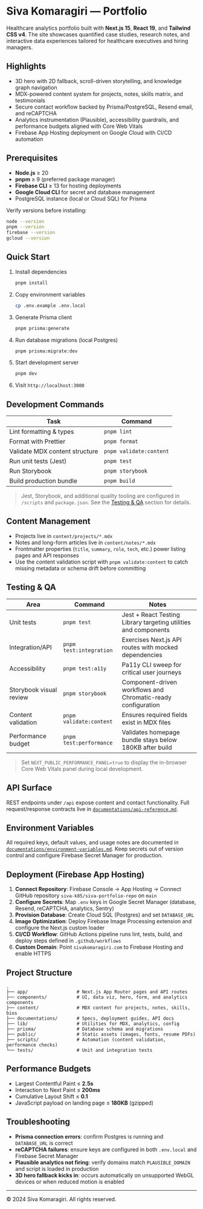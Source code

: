 # Siva Komaragiri — Portfolio

Healthcare analytics portfolio built with **Next.js 15**, **React 19**, and **Tailwind CSS v4**. The site showcases quantified case studies, research notes, and interactive data experiences tailored for healthcare executives and hiring managers.

## Highlights
- 3D hero with 2D fallback, scroll-driven storytelling, and knowledge graph navigation
- MDX-powered content system for projects, notes, skills matrix, and testimonials
- Secure contact workflow backed by Prisma/PostgreSQL, Resend email, and reCAPTCHA
- Analytics instrumentation (Plausible), accessibility guardrails, and performance budgets aligned with Core Web Vitals
- Firebase App Hosting deployment on Google Cloud with CI/CD automation

## Prerequisites
- **Node.js** ≥ 20
- **pnpm** ≥ 9 (preferred package manager)
- **Firebase CLI** ≥ 13 for hosting deployments
- **Google Cloud CLI** for secret and database management
- PostgreSQL instance (local or Cloud SQL) for Prisma

Verify versions before installing:

```bash
node --version
pnpm --version
firebase --version
gcloud --version
```

## Quick Start
1. Install dependencies  
   ```bash
   pnpm install
   ```
2. Copy environment variables  
   ```bash
   cp .env.example .env.local
   ```
3. Generate Prisma client  
   ```bash
   pnpm prisma:generate
   ```
4. Run database migrations (local Postgres)  
   ```bash
   pnpm prisma:migrate:dev
   ```
5. Start development server  
   ```bash
   pnpm dev
   ```
6. Visit `http://localhost:3000`

## Development Commands

| Task | Command |
| --- | --- |
| Lint formatting & types | `pnpm lint` |
| Format with Prettier | `pnpm format` |
| Validate MDX content structure | `pnpm validate:content` |
| Run unit tests (Jest) | `pnpm test` |
| Run Storybook | `pnpm storybook` |
| Build production bundle | `pnpm build` |

> Jest, Storybook, and additional quality tooling are configured in `/scripts` and `package.json`. See the [Testing & QA](#testing--qa) section for details.

## Content Management
- Projects live in `content/projects/*.mdx`
- Notes and long-form articles live in `content/notes/*.mdx`
- Frontmatter properties (`title`, `summary`, `role`, `tech`, etc.) power listing pages and API responses
- Use the content validation script with `pnpm validate:content` to catch missing metadata or schema drift before committing

## Testing & QA
| Area | Command | Notes |
| --- | --- | --- |
| Unit tests | `pnpm test` | Jest + React Testing Library targeting utilities and components |
| Integration/API | `pnpm test:integration` | Exercises Next.js API routes with mocked dependencies |
| Accessibility | `pnpm test:a11y` | Pa11y CLI sweep for critical user journeys |
| Storybook visual review | `pnpm storybook` | Component-driven workflows and Chromatic-ready configuration |
| Content validation | `pnpm validate:content` | Ensures required fields exist in MDX files |
| Performance budget | `pnpm test:performance` | Validates homepage bundle stays below 180KB after build |

> Set `NEXT_PUBLIC_PERFORMANCE_PANEL=true` to display the in-browser Core Web Vitals panel during local development.

## API Surface
REST endpoints under `/api` expose content and contact functionality. Full request/response contracts live in [`documentations/api-reference.md`](documentations/api-reference.md).

## Environment Variables
All required keys, default values, and usage notes are documented in [`documentations/environment-variables.md`](documentations/environment-variables.md). Keep secrets out of version control and configure Firebase Secret Manager for production.

## Deployment (Firebase App Hosting)
1. **Connect Repository**: Firebase Console → App Hosting → Connect GitHub repository `siva-k85/siva-portfolio-repo` on `main`
2. **Configure Secrets**: Map `.env` keys in Google Secret Manager (database, Resend, reCAPTCHA, analytics, Sentry)
3. **Provision Database**: Create Cloud SQL (Postgres) and set `DATABASE_URL`
4. **Image Optimization**: Deploy Firebase Image Processing extension and configure the Next.js custom loader
5. **CI/CD Workflow**: GitHub Actions pipeline runs lint, tests, build, and deploy steps defined in `.github/workflows`
6. **Custom Domain**: Point `sivakomaragiri.com` to Firebase Hosting and enable HTTPS

## Project Structure

```
.
├── app/                  # Next.js App Router pages and API routes
├── components/           # UI, data viz, hero, form, and analytics components
├── content/              # MDX content for projects, notes, skills, bios
├── documentations/       # Specs, deployment guides, API docs
├── lib/                  # Utilities for MDX, analytics, config
├── prisma/               # Database schema and migrations
├── public/               # Static assets (images, fonts, resume PDFs)
├── scripts/              # Automation (content validation, performance checks)
└── tests/                # Unit and integration tests
```

## Performance Budgets
- Largest Contentful Paint ≤ **2.5s**
- Interaction to Next Paint ≤ **200ms**
- Cumulative Layout Shift ≤ **0.1**
- JavaScript payload on landing page ≤ **180KB** (gzipped)

## Troubleshooting
- **Prisma connection errors**: confirm Postgres is running and `DATABASE_URL` is correct
- **reCAPTCHA failures**: ensure keys are configured in both `.env.local` and Firebase Secret Manager
- **Plausible analytics not firing**: verify domains match `PLAUSIBLE_DOMAIN` and script is loaded in production
- **3D hero fallback kicks in**: occurs automatically on unsupported WebGL devices or when reduced motion is enabled

---

© 2024 Siva Komaragiri. All rights reserved.
